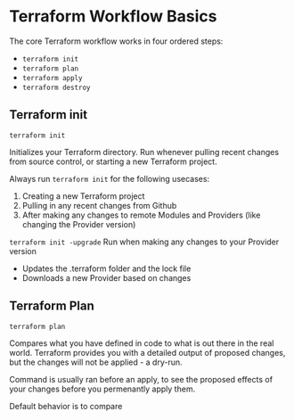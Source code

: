 # Terraform Workflow Basics

The core Terraform workflow works in four ordered steps: 
- ```terraform init```
- ```terraform plan```
- ```terraform apply```
- ```terraform destroy```

## Terraform init
```terraform init```

Initializes your Terraform directory. Run whenever pulling recent changes from source control, or starting a new Terraform project.

Always run ```terraform init``` for the following usecases:
1. Creating a new Terraform project
2. Pulling in any recent changes from Github
3. After making any changes to remote Modules and Providers (like changing the Provider version)

```terraform init -upgrade``` Run when making any changes to your Provider version
- Updates the .terraform folder and the lock file
- Downloads a new Provider based on changes

## Terraform Plan
```terraform plan```

Compares what you have defined in code to what is out there in the real world. Terraform provides you with a detailed output of proposed changes, but the changes will not be applied - a dry-run.   

Command is usually ran before an apply, to see the proposed effects of your changes before you permenantly apply them.

Default behavior is to compare


